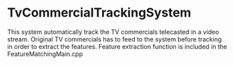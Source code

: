 # TvCommercialTrackingSystem

This system automatically track the TV commercials telecasted in a video stream. Original TV commercials has to feed to the system before tracking in order to extract the features.
Feature extraction function is included in the FeatureMatchingMain.cpp
